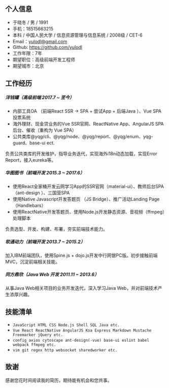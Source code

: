 ## 个人信息
- 于晓冬 / 男 / 1991
- 手机：18515663215
- 本科 / 中国人民大学 / 信息资源管理与信息系统 / 2008级 / CET-6
- Email：yulodl@gmail.com
- Github: https://github.com/yulodl 
- 工作年限：7年
- 期望职位：高级前端开发工程师
- 期望城市：北京

## 工作经历

##### 洋钱罐（高级前端 2017.7 ~ 至今）
- 内部工具OA （前端React SSR -> SPA + 尝试App + 后端Java ）、Vue SPA 投票系统
- 海外理财、现金贷业务的Vue SSR官网、ReactNative App、AngularJS SPA 后台、催收（重构为 Vue SPA）
- 公共类库@yqg/cli、@yqg/node、@yqg/report、@yqg/enum、yqg-guard、base-ui ect.

负责公共类库的开发维护，指导业务迭代，实现海外i18n动态加载，实现Error Report，接入eureka等。

##### 华图图书（前端开发 2015.3 ~ 2017.6）
- 使用React全家桶开发云网学习App的SSR官网（material-ui）、教师后台SPA（ant-design ）、三国营SPA
- 使用Native Javascript开发答题页 （JS Bridge）、推广活动Landing Page（Handlebars）
- 使用ReactNative开发答题页、使用Node.js开发静态资源、音视频（ffmpeg）处理脚本

负责选型、开发、构建、布署，夯实前端技术能力。

##### 软通动力（前端开发 2013.7 ~ 2015.2）
加入IBM前端团队，使用Spine.js + dojo.js开发中行网银PC版。初步接触前端MVC，沉淀前端相关技能。

##### 同方鼎欣（Java Web 开发 2011.11 ~ 2013.6）
从事Java Web相关项目的业务开发迭代，深入学习Java Web，并对前端技术产生浓厚兴趣。

## 技能清单
- `JavaScript HTML CSS Node.js Shell SQL Java etc.`
- `Vue React ReactNative AngularJS Koa Express Markdown Mustache Freemarker jQuery etc.`
- `config axios cytoscape ant-design(-vue) base-ui eslint babel webpack ffmpeg etc.`
- `vim git regex http websocket sharedworker etc.`

## 致谢

感谢您花时间阅读我的简历，期待能有机会和您共事。
